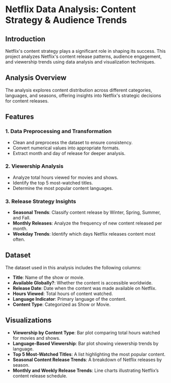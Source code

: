 # Netflix Data Analysis: Content Strategy & Audience Trends

## Introduction

Netflix's content strategy plays a significant role in shaping its success. This project analyzes Netflix's content release patterns, audience engagement, and viewership trends using data analysis and visualization techniques.

## Analysis Overview

The analysis explores content distribution across different categories, languages, and seasons, offering insights into Netflix's strategic decisions for content releases.

## Features

### 1. Data Preprocessing and Transformation
- Clean and preprocess the dataset to ensure consistency.
- Convert numerical values into appropriate formats.
- Extract month and day of release for deeper analysis.

### 2. Viewership Analysis
- Analyze total hours viewed for movies and shows.
- Identify the top 5 most-watched titles.
- Determine the most popular content languages.

### 3. Release Strategy Insights
- **Seasonal Trends**: Classify content release by Winter, Spring, Summer, and Fall.
- **Monthly Releases**: Analyze the frequency of new content released per month.
- **Weekday Trends**: Identify which days Netflix releases content most often.

## Dataset

The dataset used in this analysis includes the following columns:
- **Title**: Name of the show or movie.
- **Available Globally?**: Whether the content is accessible worldwide.
- **Release Date**: Date when the content was made available on Netflix.
- **Hours Viewed**: Total hours of content watched.
- **Language Indicator**: Primary language of the content.
- **Content Type**: Categorized as Show or Movie.

## Visualizations

- **Viewership by Content Type**: Bar plot comparing total hours watched for movies and shows.
- **Language-Based Viewership**: Bar plot showing viewership trends by language.
- **Top 5 Most-Watched Titles**: A list highlighting the most popular content.
- **Seasonal Content Release Trends**: A breakdown of Netflix releases by season.
- **Monthly and Weekly Release Trends**: Line charts illustrating Netflix’s content release schedule.
